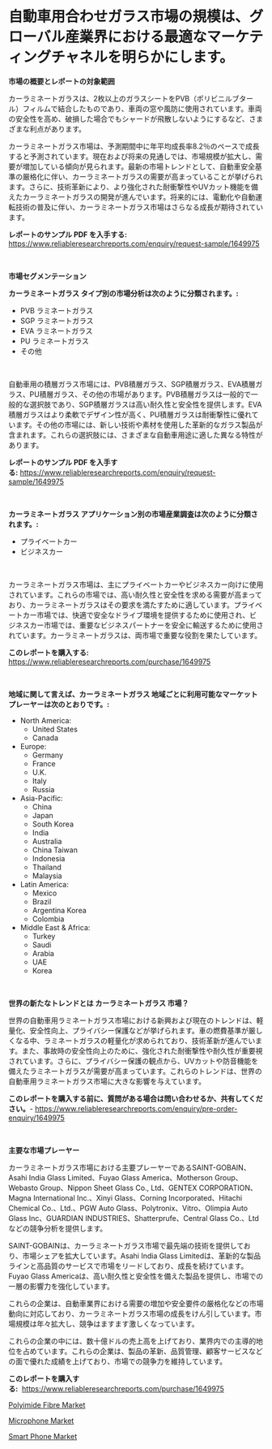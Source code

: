 <p><h1>自動車用合わせガラス市場の規模は、グローバル産業界における最適なマーケティングチャネルを明らかにします。</h1></p><p><strong>市場の概要とレポートの対象範囲</strong></p>
<p><p>カーラミネートガラスは、2枚以上のガラスシートをPVB（ポリビニルブタール）フィルムで結合したものであり、車両の窓や風防に使用されています。車両の安全性を高め、破損した場合でもシャードが飛散しないようにするなど、さまざまな利点があります。 </p><p>カーラミネートガラス市場は、予測期間中に年平均成長率8.2％のペースで成長すると予測されています。現在および将来の見通しでは、市場規模が拡大し、需要が増加している傾向が見られます。最新の市場トレンドとして、自動車安全基準の厳格化に伴い、カーラミネートガラスの需要が高まっていることが挙げられます。さらに、技術革新により、より強化された耐衝撃性やUVカット機能を備えたカーラミネートガラスの開発が進んでいます。将来的には、電動化や自動運転技術の普及に伴い、カーラミネートガラス市場はさらなる成長が期待されています。</p></p>
<p><strong>レポートのサンプル PDF を入手する:</strong> <a href="https://www.reliableresearchreports.com/enquiry/request-sample/1649975">https://www.reliableresearchreports.com/enquiry/request-sample/1649975</a></p>
<p>&nbsp;</p>
<p><strong>市場セグメンテーション</strong></p>
<p><strong>カーラミネートガラス タイプ別の市場分析は次のように分類されます。:</strong></p>
<p><ul><li>PVB ラミネートガラス</li><li>SGP ラミネートガラス</li><li>EVA ラミネートガラス</li><li>PU ラミネートガラス</li><li>その他</li></ul></p>
<p>&nbsp;</p>
<p><p>自動車用の積層ガラス市場には、PVB積層ガラス、SGP積層ガラス、EVA積層ガラス、PU積層ガラス、その他の市場があります。PVB積層ガラスは一般的で一般的な選択肢であり、SGP積層ガラスは高い耐久性と安全性を提供します。EVA積層ガラスはより柔軟でデザイン性が高く、PU積層ガラスは耐衝撃性に優れています。その他の市場には、新しい技術や素材を使用した革新的なガラス製品が含まれます。これらの選択肢には、さまざまな自動車用途に適した異なる特性があります。</p></p>
<p><strong>レポートのサンプル PDF を入手する:</strong>&nbsp;<a href="https://www.reliableresearchreports.com/enquiry/request-sample/1649975">https://www.reliableresearchreports.com/enquiry/request-sample/1649975</a></p>
<p>&nbsp;</p>
<p><strong> カーラミネートガラス アプリケーション別の市場産業調査は次のように分類されます。:</strong></p>
<p><ul><li>プライベートカー</li><li>ビジネスカー</li></ul></p>
<p>&nbsp;</p>
<p><p>カーラミネートガラス市場は、主にプライベートカーやビジネスカー向けに使用されています。これらの市場では、高い耐久性と安全性を求める需要が高まっており、カーラミネートガラスはその要求を満たすために適しています。プライベートカー市場では、快適で安全なドライブ環境を提供するために使用され、ビジネスカー市場では、重要なビジネスパートナーを安全に輸送するために使用されています。カーラミネートガラスは、両市場で重要な役割を果たしています。</p></p>
<p><strong>このレポートを購入する:</strong>&nbsp; <a href="https://www.reliableresearchreports.com/purchase/1649975">https://www.reliableresearchreports.com/purchase/1649975</a></p>
<p>&nbsp;</p>
<p><strong>地域に関して言えば、カーラミネートガラス 地域ごとに利用可能なマーケットプレーヤーは次のとおりです。:</strong></p>
<p><ul>
    <li>
        North America:
        <ul>
            <li>United States</li>
            <li>Canada</li>
        </ul>
    </li>
    <li>
        Europe:
        <ul>
            <li>Germany</li>
            <li>France</li>
            <li>U.K.</li>
            <li>Italy</li>
            <li>Russia</li>
        </ul>
    </li>
    <li>
        Asia-Pacific:
        <ul>
            <li>China</li>
            <li>Japan</li>
            <li>South Korea</li>
            <li>India</li>
            <li>Australia</li>
            <li>China Taiwan</li>
            <li>Indonesia</li>
            <li>Thailand</li>
            <li>Malaysia</li>
        </ul>
    </li>
    <li>
        Latin America:
        <ul>
            <li>Mexico</li>
            <li>Brazil</li>
            <li>Argentina Korea</li>
            <li>Colombia</li>
        </ul>
    </li>
    <li>
        Middle East & Africa:
        <ul>
            <li>Turkey</li>
            <li>Saudi</li>
            <li>Arabia</li>
            <li>UAE</li>
            <li>Korea</li>
        </ul>
    </li>
    </ul></p>
<p>&nbsp;</p>
<p><strong>世界の新たなトレンドとは カーラミネートガラス 市場？</strong></p>
<p><p>世界の自動車用ラミネートガラス市場における新興および現在のトレンドは、軽量化、安全性向上、プライバシー保護などが挙げられます。車の燃費基準が厳しくなる中、ラミネートガラスの軽量化が求められており、技術革新が進んでいます。また、事故時の安全性向上のために、強化された耐衝撃性や耐久性が重要視されています。さらに、プライバシー保護の観点から、UVカットや防音機能を備えたラミネートガラスが需要が高まっています。これらのトレンドは、世界の自動車用ラミネートガラス市場に大きな影響を与えています。</p></p>
<p><strong>このレポートを購入する前に、質問がある場合は問い合わせるか、共有してください。</strong>- <a href="https://www.reliableresearchreports.com/enquiry/pre-order-enquiry/1649975">https://www.reliableresearchreports.com/enquiry/pre-order-enquiry/1649975</a></p>
<p>&nbsp;</p>
<p><strong>主要な市場プレーヤー</strong></p>
<p><p>カーラミネートガラス市場における主要プレーヤーであるSAINT-GOBAIN、Asahi India Glass Limited、Fuyao Glass America、Motherson Group、Webasto Group、Nippon Sheet Glass Co., Ltd、GENTEX CORPORATION、Magna International Inc.、Xinyi Glass、Corning Incorporated、Hitachi Chemical Co.、Ltd.、PGW Auto Glass、Polytronix、Vitro、Olimpia Auto Glass Inc、GUARDIAN INDUSTRIES、Shatterprufe、Central Glass Co.、Ltdなどの競争分析を提供します。</p><p>SAINT-GOBAINは、カーラミネートガラス市場で最先端の技術を提供しており、市場シェアを拡大しています。Asahi India Glass Limitedは、革新的な製品ラインと高品質のサービスで市場をリードしており、成長を続けています。Fuyao Glass Americaは、高い耐久性と安全性を備えた製品を提供し、市場での一層の影響力を強化しています。</p><p>これらの企業は、自動車業界における需要の増加や安全要件の厳格化などの市場動向に対応しており、カーラミネートガラス市場の成長をけん引しています。市場規模は年々拡大し、競争はますます激しくなっています。</p><p>これらの企業の中には、数十億ドルの売上高を上げており、業界内での主導的地位を占めています。これらの企業は、製品の革新、品質管理、顧客サービスなどの面で優れた成績を上げており、市場での競争力を維持しています。</p></p>
<p><strong>このレポートを購入する:</strong>&nbsp;&nbsp;<a href="https://www.reliableresearchreports.com/purchase/1649975">https://www.reliableresearchreports.com/purchase/1649975</a></p>
<p><p><a href="https://valiant-lunge-8fe.notion.site/Insights-into-Polyimide-Fibre-Market-Size-Analysing-Market-Share-Trends-and-Growth-from-2024-to-2-7973b741131d4267a929748e0a9ff7d6">Polyimide Fibre Market</a></p><p><a href="https://github.com/luckyshygirl/Market-Research-Report-List-3/blob/main/microphone-market.md">Microphone Market</a></p><p><a href="https://github.com/markusgodoy/Market-Research-Report-List-2/blob/main/smart-phone-market.md">Smart Phone Market</a></p></p>